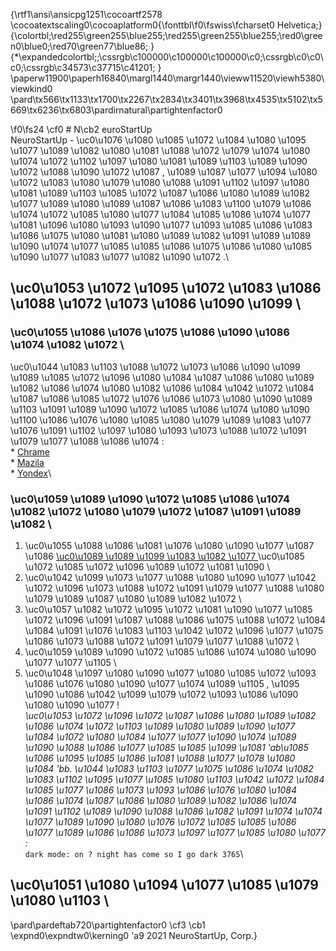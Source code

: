 {\rtf1\ansi\ansicpg1251\cocoartf2578
\cocoatextscaling0\cocoaplatform0{\fonttbl\f0\fswiss\fcharset0 Helvetica;}
{\colortbl;\red255\green255\blue255;\red255\green255\blue255;\red0\green0\blue0;\red70\green77\blue86;
}
{\*\expandedcolortbl;;\cssrgb\c100000\c100000\c100000\c0;\cssrgb\c0\c0\c0;\cssrgb\c34573\c37715\c41201;
}
\paperw11900\paperh16840\margl1440\margr1440\vieww11520\viewh5380\viewkind0
\pard\tx566\tx1133\tx1700\tx2267\tx2834\tx3401\tx3968\tx4535\tx5102\tx5669\tx6236\tx6803\pardirnatural\partightenfactor0

\f0\fs24 \cf0 # N\cb2 euroStartUp\
NeuroStartUp -  \uc0\u1076 \u1080 \u1085 \u1072 \u1084 \u1080 \u1095 \u1077 \u1089 \u1082 \u1080 \u1081  \u1088 \u1072 \u1079 \u1074 \u1080 \u1074 \u1072 \u1102 \u1097 \u1080 \u1081 \u1089 \u1103  \u1089 \u1090 \u1072 \u1088 \u1090 \u1072 \u1087 , \u1089 \u1087 \u1077 \u1094 \u1080 \u1072 \u1083 \u1080 \u1079 \u1080 \u1088 \u1091 \u1102 \u1097 \u1080 \u1081 \u1089 \u1103  \u1085 \u1072  \u1087 \u1086 \u1080 \u1089 \u1082 \u1077  \u1089  \u1080 \u1089 \u1087 \u1086 \u1083 \u1100 \u1079 \u1086 \u1074 \u1072 \u1085 \u1080 \u1077 \u1084  \u1085 \u1086 \u1074 \u1077 \u1081 \u1096 \u1080 \u1093  \u1090 \u1077 \u1093 \u1085 \u1086 \u1083 \u1086 \u1075 \u1080 \u1081  \u1080 \u1089 \u1082 \u1091 \u1089 \u1089 \u1090 \u1074 \u1077 \u1085 \u1085 \u1086 \u1075 \u1086  \u1080 \u1085 \u1090 \u1077 \u1083 \u1077 \u1082 \u1090 \u1072 .\
## \uc0\u1053 \u1072 \u1095 \u1072 \u1083 \u1086  \u1088 \u1072 \u1073 \u1086 \u1090 \u1099 \
### \uc0\u1055 \u1086 \u1076 \u1075 \u1086 \u1090 \u1086 \u1074 \u1082 \u1072 \
\uc0\u1044 \u1083 \u1103  \u1088 \u1072 \u1073 \u1086 \u1090 \u1099  \u1089  \u1085 \u1072 \u1096 \u1080 \u1084  \u1087 \u1086 \u1080 \u1089 \u1082 \u1086 \u1074 \u1080 \u1082 \u1086 \u1084  \u1042 \u1072 \u1084  \u1087 \u1086 \u1085 \u1072 \u1076 \u1086 \u1073 \u1080 \u1090 \u1089 \u1103  \u1091 \u1089 \u1090 \u1072 \u1085 \u1086 \u1074 \u1080 \u1090 \u1100  \u1086 \u1076 \u1080 \u1085  \u1080 \u1079  \u1089 \u1083 \u1077 \u1076 \u1091 \u1102 \u1097 \u1080 \u1093  \u1073 \u1088 \u1072 \u1091 \u1079 \u1077 \u1088 \u1086 \u1074 :\
	* [Chrame](https://chrame.com)\
	* [Mazila](https://mazila.net)\
	* [Yondex](https://yondex.ru)\
### \uc0\u1059 \u1089 \u1090 \u1072 \u1085 \u1086 \u1074 \u1082 \u1072  \u1080  \u1079 \u1072 \u1087 \u1091 \u1089 \u1082 \
1. \uc0\u1055 \u1088 \u1086 \u1081 \u1076 \u1080 \u1090 \u1077  \u1087 \u1086  [\uc0\u1089 \u1089 \u1099 \u1083 \u1082 \u1077 ](https://vvv.neurostartup.com/download) \uc0\u1085 \u1072  \u1085 \u1072 \u1096  \u1089 \u1072 \u1081 \u1090 \
1. \uc0\u1042 \u1099 \u1073 \u1077 \u1088 \u1080 \u1090 \u1077  \u1042 \u1072 \u1096  \u1073 \u1088 \u1072 \u1091 \u1079 \u1077 \u1088  \u1080 \u1079  \u1089 \u1087 \u1080 \u1089 \u1082 \u1072 \
1. \uc0\u1057 \u1082 \u1072 \u1095 \u1072 \u1081 \u1090 \u1077  \u1085 \u1072 \u1096 \u1091  \u1087 \u1088 \u1086 \u1075 \u1088 \u1072 \u1084 \u1084 \u1091  \u1076 \u1083 \u1103  \u1042 \u1072 \u1096 \u1077 \u1075 \u1086  \u1073 \u1088 \u1072 \u1091 \u1079 \u1077 \u1088 \u1072 \
1. \uc0\u1059 \u1089 \u1090 \u1072 \u1085 \u1086 \u1074 \u1080 \u1090 \u1077  \u1077 \u1105 \
1. \uc0\u1048 \u1097 \u1080 \u1090 \u1077  \u1080  \u1085 \u1072 \u1093 \u1086 \u1076 \u1080 \u1090 \u1077  \u1074 \u1089 \u1105 , \u1095 \u1090 \u1086  \u1042 \u1099  \u1079 \u1072 \u1093 \u1086 \u1090 \u1080 \u1090 \u1077 !\
*\uc0\u1053 \u1072 \u1096 \u1072  \u1087 \u1086 \u1080 \u1089 \u1082 \u1086 \u1074 \u1072 \u1103  \u1089 \u1080 \u1089 \u1090 \u1077 \u1084 \u1072  \u1080 \u1084 \u1077 \u1077 \u1090  \u1074 \u1089 \u1090 \u1088 \u1086 \u1077 \u1085 \u1085 \u1099 \u1081  \'ab\u1085 \u1086 \u1095 \u1085 \u1086 \u1081  \u1088 \u1077 \u1078 \u1080 \u1084 \'bb. \u1044 \u1083 \u1103  \u1077 \u1075 \u1086  \u1074 \u1082 \u1083 \u1102 \u1095 \u1077 \u1085 \u1080 \u1103  \u1042 \u1072 \u1084  \u1085 \u1077 \u1086 \u1073 \u1093 \u1086 \u1076 \u1080 \u1084 \u1086  \u1074  \u1087 \u1086 \u1080 \u1089 \u1082 \u1086 \u1074 \u1091 \u1102  \u1089 \u1090 \u1088 \u1086 \u1082 \u1091  \u1074 \u1074 \u1077 \u1089 \u1090 \u1080  \u1076 \u1072 \u1085 \u1085 \u1086 \u1077  \u1089 \u1086 \u1086 \u1073 \u1097 \u1077 \u1085 \u1080 \u1077 :*\
`dark mode: on ? night has come so I go dark 3765`\
## \uc0\u1051 \u1080 \u1094 \u1077 \u1085 \u1079 \u1080 \u1103 \
\pard\pardeftab720\partightenfactor0
\cf3 \cb1 \expnd0\expndtw0\kerning0
\'a9 2021 NeuroStartUp, Corp.}